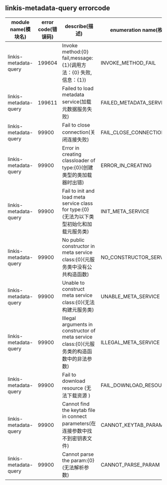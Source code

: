 ## linkis-metadata-query  errorcode

| module name(模块名) | error code(错误码)  | describe(描述) |enumeration name(枚举)| Exception Class(类名)|
| -------- | -------- | ----- |-----|-----|
|linkis-metadata-query |199604|Invoke method:{0} fail,message:{1}(调用方法：{0} 失败,信息：{1})|INVOKE_METHOD_FAIL|LinkisMetadataQueryErrorCodeSummary|
|linkis-metadata-query |199611|Failed to load metadata service(加载元数据服务失败)|FAILED_METADATA_SERVICE|LinkisMetadataQueryErrorCodeSummary|
|linkis-metadata-query |99900|Fail to close connection(关闭连接失败)|FAIL_CLOSE_CONNECTION|LinkisMetadataQueryErrorCodeSummary|
|linkis-metadata-query |99900|Error in creating classloader of type:{0}(创建类型的类加载器时出错)|ERROR_IN_CREATING|LinkisMetadataQueryErrorCodeSummary|
|linkis-metadata-query |99900|Fail to init and load meta service class for type:{0}(无法为以下类型初始化和加载元服务类)|INIT_META_SERVICE|LinkisMetadataQueryErrorCodeSummary|
|linkis-metadata-query |99900|No public constructor in meta service class:{0}(元服务类中没有公共构造函数)|NO_CONSTRUCTOR_SERVICE|LinkisMetadataQueryErrorCodeSummary|
|linkis-metadata-query |99900|Unable to construct meta service class:{0}(无法构建元服务类)|UNABLE_META_SERVICE|LinkisMetadataQueryErrorCodeSummary|
|linkis-metadata-query |99900|Illegal arguments in constructor of meta service class:{0}(元服务类的构造函数中的非法参数)|ILLEGAL_META_SERVICE|LinkisMetadataQueryErrorCodeSummary|
|linkis-metadata-query |99900|Fail to download resource (无法下载资源 )|FAIL_DOWNLOAD_RESOURCE|LinkisMetadataQueryErrorCodeSummary|
|linkis-metadata-query |99900|Cannot find the keytab file in connect parameters(在连接参数中找不到密钥表文件)|CANNOT_KEYTAB_PARAMETERS|LinkisMetadataQueryErrorCodeSummary|
|linkis-metadata-query |99900|Cannot parse the param:{0}(无法解析参数)|CANNOT_PARSE_PARAM|LinkisMetadataQueryErrorCodeSummary|






